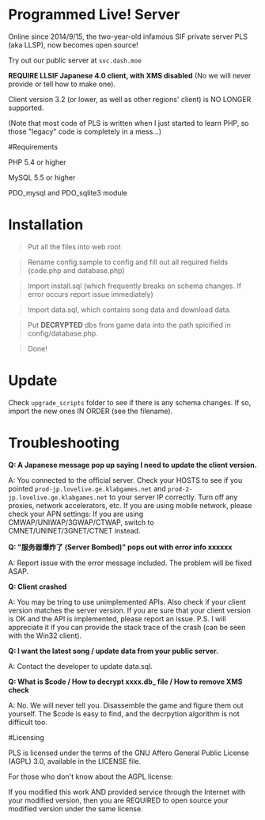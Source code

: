 # Programmed Live! Server

Online since 2014/9/15, the two-year-old infamous SIF private server PLS (aka LLSP), now becomes open source!

Try out our public server at `svc.dash.moe`

**REQUIRE LLSIF Japanese 4.0 client, with XMS disabled** (No we will never provide or tell how to make one).

Client version 3.2 (or lower, as well as other regions' client) is NO LONGER supported.

(Note that most code of PLS is written when I just started to learn PHP, so those "legacy" code is completely in a mess...)

#Requirements

PHP 5.4 or higher

MySQL 5.5 or higher

PDO_mysql and PDO_sqlite3 module

# Installation
> Put all the files into web root

> Rename config.sample to config and fill out all required fields (code.php and database.php)

> Import install.sql (which frequently breaks on schema changes. If error occurs report issue immediately)

> Import data.sql, which contains song data and download data.

> Put **DECRYPTED** dbs from game data into the path spicified in config/database.php.

> Done!


# Update
Check `upgrade_scripts` folder to see if there is any schema changes. If so, import the new ones IN ORDER (see the filename).

# Troubleshooting
**Q: A Japanese message pop up saying I need to update the client version.**

A: You connected to the official server. Check your HOSTS to see if you pointed `prod-jp.lovelive.ge.klabgames.net` and `prod-2-jp.lovelive.ge.klabgames.net` to your server IP correctly. Turn off any proxies, network accelerators, etc. If you are using mobile network, please check your APN settings: If you are using CMWAP/UNIWAP/3GWAP/CTWAP, switch to CMNET/UNINET/3GNET/CTNET instead.

**Q: "服务器爆炸了 (Server Bombed)" pops out with error info xxxxxx**

A: Report issue with the error message included. The problem will be fixed ASAP.

**Q: Client crashed**

A: You may be tring to use unimplemented APIs. Also check if your client version matches the server version. If you are sure that your client version is OK and the API is implemented, please report an issue. P.S. I will appreciate it if you can provide the stack trace of the crash (can be seen with the Win32 client).

**Q: I want the latest song / update data from your public server.**

A: Contact the developer to update data.sql.

**Q: What is $code / How to decrypt xxxx.db_ file / How to remove XMS check**

A: No. We will never tell you. Disassemble the game and figure them out yourself. The $code is easy to find, and the decrpytion algorithm is not difficult too.

#Licensing

PLS is licensed under the terms of the GNU Affero General Public License (AGPL) 3.0, available in the LICENSE file.

For those who don't know about the AGPL license:

If you modified this work AND provided service through the Internet with your modified version, then you are REQUIRED to open source your modified version under the same license.
